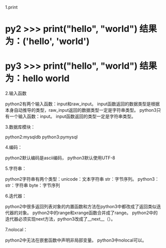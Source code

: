 1.print

# py2 >>> print("hello", "world")   结果为：('hello', 'world') 
# py3 >>> print("hello", "world")   结果为：hello world

2.输入函数

python2有两个输入函数：input和raw_input。
input函数返回的数据类型是根据本身自动推导的类型，raw_input返回的数据类型一定是字符串类型。
python3只有一个输入函数：input。
input函数返回的类型一定是字符串类型。

3.数据库模块：

python2:mysqldb
python3:pymysql

4.编码：

python2默认编码是ascii编码，
python3默认使用UTF-8

5.字符串：

python2字符串有两个类型：unicode：文本字符串  str：字节序列。
python3：str：字符串    byte：字节序列

6.迭代器：

python2中很多返回列表对象的内置函数和方法在python3中都改成了返回类似迭代器的对象。
python2中的range和xrange函数合并成了range。
python2中的迭代器必须实现next方法，python3改成了__next__（）。

7.nolocal：

python2中无法在嵌套函数中声明非局部变量。
python3中nolocal可以。
